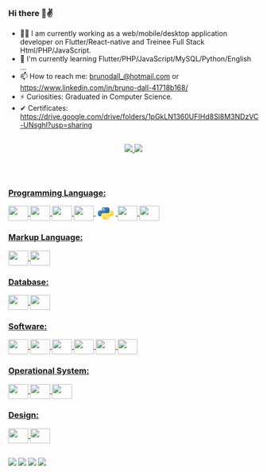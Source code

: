 ### Hi there 👋✌


- 🐱‍👤 I am currently working as a web/mobile/desktop application developer on Flutter/React-native and Treinee Full Stack Html/PHP/JavaScript.
- 🌱 I'm currently learning Flutter/PHP/JavaScript/MySQL/Python/English ...
- 📫 How to reach me: brunodall_@hotmail.com or https://www.linkedin.com/in/bruno-dall-41718b168/
- ⚡ Curiosities: Graduated in Computer Science.
- ✔  Certificates: https://drive.google.com/drive/folders/1pGkLN1360UFIHd8Sl8M3NDzVC-UNsghl?usp=sharing

##

<div align="center">
  <a href="https://github.com/BrunoDalI">
  <img height="180em" src="https://github-readme-stats.vercel.app/api?username=BrunoDalI&show_icons=true&theme=dark&include_all_commits=true&count_private=true"/>
  <img height="180em" src="https://github-readme-stats.vercel.app/api/top-langs/?username=BrunoDalI&layout=compact&langs_count=7&theme=dark"/>
</div>
  
  ##
  
<div style="display: inline_block">
  <br><h3>Programming Language:</h3>
    <img align="center" height="30" width="40" src="https://cdn.jsdelivr.net/gh/devicons/devicon/icons/c/c-original.svg"/>
    <img align="center" height="30" width="40" src="https://cdn.jsdelivr.net/gh/devicons/devicon/icons/cplusplus/cplusplus-original.svg"/>
    <img align="center" height="30" width="40" src="https://cdn.jsdelivr.net/gh/devicons/devicon/icons/dart/dart-original.svg"/>
    <img align="center" height="30" width="40" src="https://cdn.jsdelivr.net/gh/devicons/devicon/icons/dart/dart-original-wordmark.svg"/> 
    <img align="center" height="30" width="40" src="https://raw.githubusercontent.com/devicons/devicon/master/icons/python/python-original.svg"/> 
    <img align="center" height="30" width="40" src="https://cdn.jsdelivr.net/gh/devicons/devicon/icons/php/php-original.svg"/>
  <img align="center" height="30" width="40" src="https://cdn.jsdelivr.net/gh/devicons/devicon/icons/javascript/javascript-original.svg" />

  
  <h3>Markup Language:</h3>
    <img align="center" height="30" width="40" src="https://cdn.jsdelivr.net/gh/devicons/devicon/icons/html5/html5-original-wordmark.svg"/>
    <img align="center" height="30" width="40" src="https://cdn.jsdelivr.net/gh/devicons/devicon/icons/css3/css3-original-wordmark.svg"/>
  
  <h3>Database:</h3>
    <img align="center" height="30" width="40" src="https://cdn.jsdelivr.net/gh/devicons/devicon/icons/mysql/mysql-original-wordmark.svg"/>
  <img align="center" height="30" width="40" src="https://cdn.jsdelivr.net/gh/devicons/devicon/icons/firebase/firebase-plain-wordmark.svg"/>

  
<!--   <h3>Framework:</h3>
    <img align="center" height="30" width="40" src="https://cdn.jsdelivr.net/gh/devicons/devicon/icons/phalcon/phalcon-original.svg"/>
    <img align="center" height="30" width="40" src="https://cdn.jsdelivr.net/gh/devicons/devicon/icons/bootstrap/bootstrap-original-wordmark.svg"/>
    <img align="center" height="30" width="40" src="https://cdn.jsdelivr.net/gh/devicons/devicon/icons/jquery/jquery-original-wordmark.svg"/> -->
    
          

  <h3>Software:</h3>
    <img align="center" height="30" width="40" src="https://cdn.jsdelivr.net/gh/devicons/devicon/icons/flutter/flutter-original.svg"/>
    <img align="center" height="30" width="40" src="https://cdn.jsdelivr.net/gh/devicons/devicon/icons/androidstudio/androidstudio-original.svg"/>
    <img align="center" height="30" width="40" src="https://cdn.jsdelivr.net/gh/devicons/devicon/icons/visualstudio/visualstudio-plain.svg"/> 
    <img align="center" height="30" width="40" src="https://cdn.jsdelivr.net/gh/devicons/devicon/icons/jupyter/jupyter-original-wordmark.svg"/>
    <img align="center" height="30" width="40" src="https://cdn.jsdelivr.net/gh/devicons/devicon/icons/git/git-original.svg"/>
    <img align="center" height="30" width="40" src="https://cdn.jsdelivr.net/gh/devicons/devicon/icons/bitbucket/bitbucket-original-wordmark.svg"/> 
 
  <h3>Operational System:</h3>
    <img align="center" height="30" width="40" src="https://cdn.jsdelivr.net/gh/devicons/devicon/icons/linux/linux-original.svg"/>
    <img align="center" height="30" width="40" src="https://cdn.jsdelivr.net/gh/devicons/devicon/icons/windows8/windows8-original.svg"/>   
  <img  align="center" height="30" width="40" src="https://cdn.jsdelivr.net/gh/devicons/devicon/icons/apple/apple-original.svg"/>

  
  <h3>Design:</h3>
    <img align="center" height="30" width="40" src="https://cdn.jsdelivr.net/gh/devicons/devicon/icons/latex/latex-original.svg"/>
    <img align="center" height="30" width="40" src="https://cdn.jsdelivr.net/gh/devicons/devicon/icons/canva/canva-original.svg"/>
  

    
  <!--   <img align="center" src="https://img.shields.io/badge/Python-3776AB?style=for-the-badge&logo=python&logoColor=white"/>  -->
  
</div>
  
  ##
 
<div> 
  <a href="https://www.linkedin.com/in/bruno-dall-41718b168/" target="_blank"><img src="https://img.shields.io/badge/-LinkedIn-%230077B5?style=for-the-badge&logo=linkedin&logoColor=white" target="_blank"></a> 
  <a href="https://www.instagram.com/brunoodall/" target="_blank"><img src="https://img.shields.io/badge/-Instagram-%23E4405F?style=for-the-badge&logo=instagram&logoColor=white" target="_blank"></a>
 	<a href="https://www.facebook.com/bruno.dall" target="_blank"><img src="https://img.shields.io/badge/Facebook-1877F2?style=for-the-badge&logo=facebook&logoColor=white"_blank"></a>
    <a href = "mailto:brunodall_@hotmail.com"><img src="https://img.shields.io/badge/Microsoft_Outlook-0078D4?style=for-the-badge&logo=microsoft-outlook&logoColor=white" target="_blank"></a>
  
 
  <!--  ![Snake animation](https://github.com/rafaballerini/rafaballerini/blob/output/github-contribution-grid-snake.svg) -->
 
</div>
